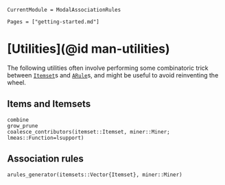 ```@meta
CurrentModule = ModalAssociationRules
```

```@contents
Pages = ["getting-started.md"]
```

# [Utilities](@id man-utilities)

The following utilities often involve performing some combinatoric trick between [`Itemset`](@ref)s and [`ARule`](@ref)s, and  might be useful to avoid reinventing the wheel.

## Items and Itemsets

```@docs
combine
grow_prune
coalesce_contributors(itemset::Itemset, miner::Miner; lmeas::Function=lsupport)
```

## Association rules
```@docs
arules_generator(itemsets::Vector{Itemset}, miner::Miner)
```